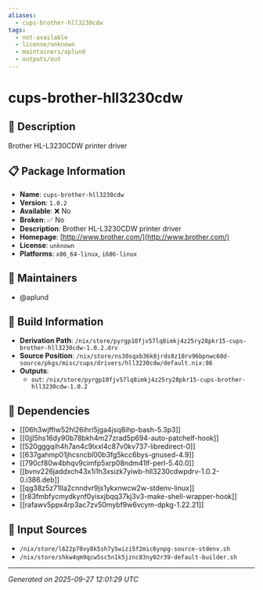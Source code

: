 ```yaml
---
aliases:
  - cups-brother-hll3230cdw
tags:
  - not-available
  - license/unknown
  - maintainers/aplund
  - outputs/out
---
```


# cups-brother-hll3230cdw

## 📝 Description

Brother HL-L3230CDW printer driver

## 📋 Package Information

- **Name**: `cups-brother-hll3230cdw`
- **Version**: `1.0.2`
- **Available**: ❌ No
- **Broken**: ✅ No
- **Description**: Brother HL-L3230CDW printer driver
- **Homepage**: [http://www.brother.com/](http://www.brother.com/)
- **License**: `unknown`
- **Platforms**: `x86_64-linux`, `i686-linux`
## 👥 Maintainers

- @aplund


## 🔧 Build Information

- **Derivation Path**: `/nix/store/pyrgp10fjv57lq8imkj4z25ry28pkr15-cups-brother-hll3230cdw-1.0.2.drv`
- **Source Position**: `/nix/store/ns30sqxb36k8jrds8z18rv96bpnwc60d-source/pkgs/misc/cups/drivers/hll3230cdw/default.nix:86`
- **Outputs**:
  - `out`:  `/nix/store/pyrgp10fjv57lq8imkj4z25ry28pkr15-cups-brother-hll3230cdw-1.0.2`

## 🔗 Dependencies

- [[06h3wjffiw52hl26ihri5jga4jsq8ihp-bash-5.3p3]]
- [[0jjl5hs16dy90b78bkh4m27zrad5p694-auto-patchelf-hook]]
- [[520gggqih4h7an4c9lxxl4c87v0kv737-libredirect-0]]
- [[637gahmp01jhcsncbl00b3fg5kcc6bys-gnused-4.9]]
- [[790cf80w4bhqv9cimfp5xrp08ndm41lf-perl-5.40.0]]
- [[bvnv226jaddxch43x1i1h3xsizk7yiwb-hll3230cdwpdrv-1.0.2-0.i386.deb]]
- [[qg38z5z71lla2cnndvr9js1ykxnwcw2w-stdenv-linux]]
- [[r83fmbfycmydkynf0yisxjbqq37kj3v3-make-shell-wrapper-hook]]
- [[rafawv5ppx4rp3ac7zv50mybf9w6vcym-dpkg-1.22.21]]

## 📁 Input Sources

- `/nix/store/l622p70vy8k5sh7y5wizi5f2mic6ynpg-source-stdenv.sh`
- `/nix/store/shkw4qm9qcw5sc5n1k5jznc83ny02r39-default-builder.sh`

---
*Generated on 2025-09-27 12:01:29 UTC*

